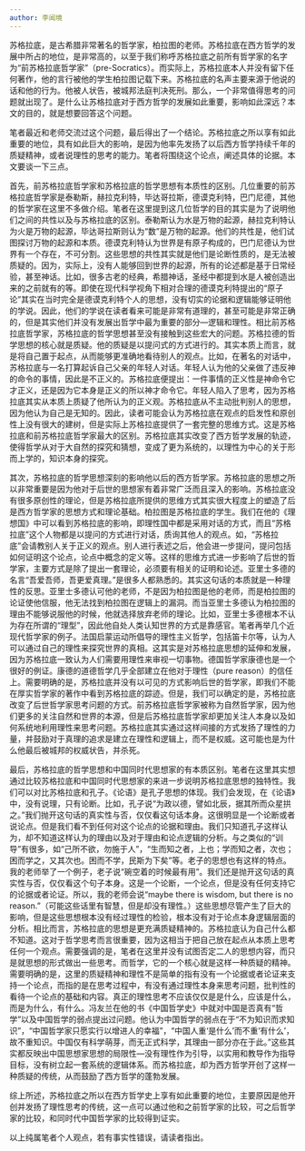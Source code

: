 ```yaml
---
author: 李闻境
---
```


苏格拉底，是古希腊非常著名的哲学家，柏拉图的老师。苏格拉底在西方哲学的发展中所占的地位，是非常高的，以至于我们称呼苏格拉底之前所有哲学家的名字为“前苏格拉底哲学家”（pre-Socratics）。而实际上，苏格拉底本人并没有留下任何著作，他的言行被他的学生柏拉图记载下来。苏格拉底的名声主要来源于他说的话和他的行为。他被人状告，被城邦法庭判决死刑。那么，一个非常值得思考的问题就出现了。是什么让苏格拉底对于西方哲学的发展如此重要，影响如此深远？本文的目的，就是想要回答这个问题。

笔者最近和老师交流过这个问题，最后得出了一个结论。苏格拉底之所以享有如此重要的地位，具有如此巨大的影响，是因为他率先发扬了以后西方哲学持续千年的质疑精神，或者说理性的思考的能力。笔者将围绕这个论点，阐述具体的论据。本文要谈一下三点。

首先，前苏格拉底哲学家和苏格拉底的哲学思想有本质性的区别。几位重要的前苏格拉底哲学家是泰勒斯，赫拉克利特，毕达哥拉斯，德谟克利特，巴门尼德，其他的哲学家在这里不多做介绍。笔者在这里提到这几位哲学的目的其实是为了说明他们之间的共性以及与苏格拉底的区别。泰勒斯认为水是万物的起源，赫拉克利特认为火是万物的起源，毕达哥拉斯则认为“数”是万物的起源。他们的共性是，他们试图探讨万物的起源和本质。德谟克利特认为世界是有原子构成的，巴门尼德认为世界有一个存在，不可分割。这些思想的共性其实就是他们是论断性质的，是无法被质疑的。因为，实际上，没有人能够回到世界的起源，所有的论述都是基于日常经验，甚至神话。比如，很多古老的经典，希腊神话，圣经中都提到水是人被创造出来的之前就有的等。即使在现代科学视角下相对合理的德谟克利特提出的“原子论”其实在当时完全是德谟克利特个人的思想，没有切实的论据和逻辑能够证明他的学说。因此，他们的学说在读者看来可能是非常有道理的，甚至可能是非常正确的，但是其实他们并没有发展出哲学中最为重要的部分—逻辑和理性。相比前苏格拉底哲学家，苏格拉底的哲学思想甚至没有接触到这些宏大的问题。苏格拉德的哲学思想的核心就是质疑。他的质疑是以提问式的方式进行的。其实本质上而言，就是将自己置于起点，从而能够更准确地看待别人的观点。比如，在著名的对话中，苏格拉底与一名打算起诉自己父亲的年轻人对话。年轻人认为他的父亲做了违反神的命令的事情，因此是不正义的。苏格拉底便提出：一件事情的正义性是神命令它才正义，还是因为它本身是正义的所以神才命令它。年轻人陷入了思考，因为苏格拉底其实从本质上质疑了他所认为的正义观。苏格拉底从不主动批判别人的思想，因为他认为自己是无知的。因此，读者可能会认为苏格拉底在观点的启发性和原创性上没有很大的建树，但是实际上苏格拉底提供了一套完整的思维方式。这是苏格拉底和前苏格拉底哲学家最大的区别。苏格拉底其实改变了西方哲学发展的轨迹，使得哲学从对于大自然的探究和猜想，变成了更为系统的，以理性为中心的关于形而上学的，知识本身的探究。

其次，苏格拉底的哲学思想深刻的影响他以后的西方哲学家。苏格拉底的思想之所以非常重要是因为他对于后世的思想家有着非常广泛而且深入的影响。苏格拉底没有很多原创性的理论，但是苏格拉底所提供的思维方式其实很大程度上的塑造了后是西方哲学家的思想方式和理论基础。柏拉图是苏格拉底的学生。我们在他的《理想国》中可以看到苏格拉底的影响，即理性国中都是采用对话的方式，而且“苏格拉底”这个人物都是以提问的方式进行对话，质询其他人的观点。如，“苏格拉底”会请教别人关于正义的观点。别人进行表述之后，他会进一步提问，提问包括如何证明这个论点，论点中概念的定义等。这样的思维方式进一步影响了后世的哲学家，主要方式是除了提出一套理论，必须要有相关的证明和论述。亚里士多德的名言“吾爱吾师，吾更爱真理。”是很多人都熟悉的。其实这句话的本质就是一种理性的反思。亚里士多德认可他的老师，不是因为柏拉图是他的老师，而是柏拉图的论证使他信服，他无法找到柏拉图在逻辑上的漏洞。而当亚里士多德认为柏拉图的理由不能够说服他的时候，他就选择放弃老师的理论。比如，亚里士多德根本不认为存在所谓的“理型”，因此他自处人类认知世界的方式是靠感官。笔者再举几个近现代哲学家的例子。法国启蒙运动所倡导的理性主义哲学，包括笛卡尔等，认为人可以通过自己的理性来探究世界的真相。这其实是对苏格拉底思想的延伸和发展，因为苏格拉底一致认为人们需要用理性来审视一切事物。德国哲学家康德也是一个很好的例证。康德的道德哲学几乎全部建立在他对于理性（pure reason）的信任上。需要明确的是，苏格拉底并没有以可见的方式影响后世的哲学家，即我们不能在厚实哲学家的著作中看到苏格拉底的踪迹。但是，我们可以确定的是，苏格拉底改变了后世哲学家思考问题的方式。前苏格拉底哲学家被称为自然哲学家，因为他们更多的关注自然和世界的本源，但是后苏格拉底哲学家却更加关注人本身以及如何系统地利用理性来思考问题。苏格拉底其实通过这样间接的方式发扬了理性的力量，并鼓励对于真理的追求是建立在理性和逻辑上，而不是权威。这可能也是为什么他最后被城邦的权威状告，并杀死。

最后，苏格拉底的哲学思想和中国同时代思想家的有本质区别。笔者在这里其实想通过比较苏格拉底和中国同时代思想家的来进一步说明苏格拉底思想的独特性。我们可以对比苏格拉底和孔子。《论语》是孔子思想的体现。我们会发现，在《论语》中，没有说理，只有论断。比如，孔子说“为政以德，譬如北辰，据其所而众星拱之。”我们抛开这句话的真实性与否，仅仅看这句话本身。这很明显是一个论断或者说论点。但是我们看不到任何对这个论点的论据和理由。我们只知道孔子这样认为，却不知道这样认为的理由以及对于理由和论点逻辑的分析。与之类似的“训导”有很多，如“己所不欲，勿施于人”，“生而知之者，上也；学而知之者，次也；困而学之，又其次也。困而不学，民斯为下矣”等。老子的思想也有这样的特点。我的老师举了一个例子，老子说“碗空着的时候最有用”。我们还是抛开这句话的真实性与否，仅仅看这个句子本身。这是一个论断，一个论点，但是没有任何支持它的论据或者论证。所以，我的老师会说“maybe there is wisdom, but there is no reason.”（可能这些话里有智慧，但是却没有理性。）这些思想尽管产生了巨大的影响，但是这些思想根本没有经过理性的检验，根本没有对于论点本身逻辑层面的分析。相比而言，苏格拉底的思想是更充满质疑精神的。苏格拉底认为自己什么都不知道。这对于哲学思考而言很重要，因为这相当于把自己放在起点从本质上思考任何一个观点。需要强调的是，笔者在这里并没有试图否定二人的思想内容，而只是就思想的形式做出一些思考。而哲学，它的一个核心就是这样一种质疑的精神。需要明确的是，这里的质疑精神和理性不是简单的指有没有一个论据或者论证来支持一个论点，而指的是在思考过程中，有没有通过理性本身来思考问题，批判性的看待一个论点的基础和内容。真正的理性思考不应该仅仅是是什么，应该是什么，而是为什么，有什么。冯友兰在他的书《中国哲学史》中就对中国是否真有“哲学”以及中国哲学的弱点提出过问题。他认为中国哲学的弱点在于“不为知识而求知识”，“中国哲学家只愿实行以增进人的幸福”，“中国人重‘是什么’而不重‘有什么’，故不重知识。中国仅有科学萌芽，而无正式科学，其理由一部分亦在于此。”这些其实都反映出中国思想家思想的局限性—没有理性作为引导，以实用和教导作为指导目标，没有树立起一套系统的逻辑体系。而苏格拉底，却为西方哲学开创了这样一种质疑的传统，从而鼓励了西方哲学的蓬勃发展。

综上所述，苏格拉底之所以在西方哲学史上享有如此重要的地位，主要原因是他开创并发扬了理性思考的传统，这一点可以通过他和之前哲学家的比较，可之后哲学家的比较，和同时代中国哲学家的比较得到证实。

以上纯属笔者个人观点，若有事实性错误，请读者指出。
